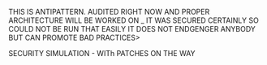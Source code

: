 THIS IS ANTIPATTERN. AUDITED RIGHT NOW AND PROPER ARCHITECTURE WILL BE WORKED ON _ IT WAS SECURED CERTAINLY SO COULD NOT BE RUN THAT EASILY
IT DOES NOT ENDGENGER ANYBODY BUT CAN PROMOTE BAD PRACTICES>



SECURITY SIMULATION - WITh PATCHES ON THE WAY
